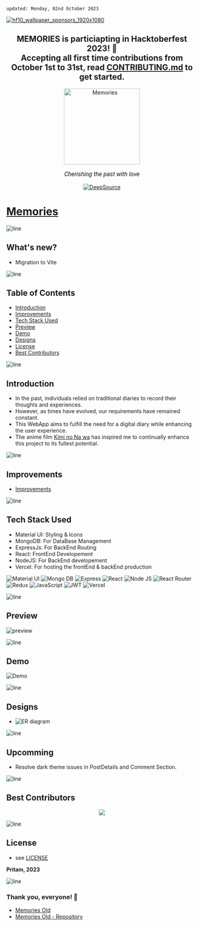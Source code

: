     updated: Monday, 02nd October 2023

[![hf10_wallpaper_sponsors_1920x1080](https://github-production-user-asset-6210df.s3.amazonaws.com/75939390/271391134-208f77d6-f188-46ca-a66c-b166aa5265f4.png)](https://hacktoberfest.com/)


<div align=center>
    <h2>
        MEMORIES is particiapting in Hacktoberfest 2023! 🎉
        <br>
        Accepting all first time contributions from October 1st to 31st, read <a href="https://github.com/warmachine028/memories/tree/main/CONTRIBUTING.md">CONTRIBUTING.md</a> to get started.
    </h2>
</div>

<div align=center>
    <a href="https://memories-pritam.vercel.app">
        <img width=200 src="https://github-production-user-asset-6210df.s3.amazonaws.com/75939390/244920666-33f03176-059a-43ed-b2a6-c9c492f75d14.png" alt="Memories">
    </a>
    <p style="font-family: roboto, calibri; font-size:12pt; font-style:italic"> Cherishing the past with love </p>
    <a href="https://deepsource.io/gh/warmachine028/memories/?ref=repository-badge">
        <img src="https://deepsource.io/gh/warmachine028/memories.svg/?label=active+issues&show_trend=true&token=yo-jfXJvA6yZ9Kbag8WQCuj2" alt="DeepSource">
    </a>
</div>

# [Memories](https://memories-pritam.vercel.app)

![line]


## What's new?

- Migration to Vite

![line]

## Table of Contents

- [Introduction](#introduction)
- [Improvements](#improvements)
- [Tech Stack Used](#tech-stack-used)
- [Preview](#preview)
- [Demo](#demo)
- [Designs](#designs)
- [License](#license)
- [Best Contributors](#best-contributors)

![line]

## Introduction

- In the past, individuals relied on traditional diaries to record their thoughts and experiences.
- However, as times have evolved, our requirements have remained constant.
- This WebApp aims to fulfill the need for a digital diary while enhancing the user experience.
- The anime film [Kimi no Na wa](https://en.wikipedia.org/wiki/Your_Name) has inspired me to continually enhance this project to its fullest potential.

![line]

## Improvements

- [Improvements](./client/README.md)

![line]

## Tech Stack Used

- Material UI: Styling & Icons
- MongoDB: For DataBase Management
- ExpressJs: For BackEnd Routing
- React: FrontEnd Developement
- NodeJS: For BackEnd developement
- Vercel: For hosting the frontEnd & backEnd production

![Material UI](https://img.shields.io/badge/Material--UI-0081CB?style=for-the-badge&logo=material-ui&logoColor=white) ![Mongo DB](https://img.shields.io/badge/MongoDB-4EA94B?style=for-the-badge&logo=mongodb&logoColor=white) ![Express](https://img.shields.io/badge/Express.js-404D59?style=for-the-badge) ![React](https://img.shields.io/badge/react-%2320232a.svg?style=for-the-badge&logo=react&logoColor=%2361DAFB)
![Node JS](https://img.shields.io/badge/Node.js-43853D?style=for-the-badge&logo=node.js&logoColor=white)  ![React Router](https://img.shields.io/badge/React_Router-CA4245?style=for-the-badge&logo=react-router&logoColor=white) ![Redux](https://img.shields.io/badge/Redux-593D88?style=for-the-badge&logo=redux&logoColor=white)
![JavaScript](https://img.shields.io/badge/javascript-%23323330.svg?style=for-the-badge&logo=javascript&logoColor=%23F7DF1E) ![JWT](https://img.shields.io/badge/json%20web%20tokens-323330?style=for-the-badge&logo=json-web-tokens&logoColor=pink) ![Vercel](https://img.shields.io/badge/Vercel-000000?style=for-the-badge&logo=vercel&logoColor=white)

![line]

## Preview

![preview](https://github.com/warmachine028/memories/assets/75939390/6b1ab1f2-42d1-4283-ba4d-1163f2a156d0)

![line]

## Demo

![Demo](https://github.com/warmachine028/memories/raw/memories/assets/demo.gif)

![line]

## Designs

- ![ER diagram](https://github.com/warmachine028/memories/assets/75939390/d5ac36b6-2c2b-4987-8977-3620154afefd)

![line]

## Upcomming

- Resolve dark theme issues in PostDetails and Comment Section. 

![line]

## Best Contributors

<div align="center">
    <a  href="https://github.com/warmachine028/memories/graphs/contributors">
        <img src="https://contrib.rocks/image?repo=warmachine028/memories&anon=1" />
    </a>
</div>

![line]

## License

- see [LICENSE]

**Pritam, 2023**

[license]: https://github.com/warmachine028/memories/blob/main/LICENSE

![line]

### Thank you, everyone! 💚

- [Memories Old](https://memories-old.vercel.app)
- [Memories Old - Repository](https://github.com/warmachine028/memories/tree/memories-old)

[line]: https://user-images.githubusercontent.com/75939390/137615281-3a875960-92cc-407f-97fe-fd2319bdb252.png
<!-- 02/10/23 -->
